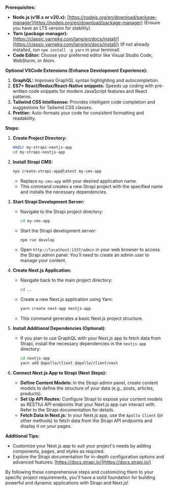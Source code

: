 **Prerequisites:**

- **Node.js (v18.x or v20.x):** [https://nodejs.org/en/download/package-manager](https://nodejs.org/en/download/package-manager) (Ensure you have an LTS version for stability)
- **Yarn (package manager):** [https://classic.yarnpkg.com/lang/en/docs/install/](https://classic.yarnpkg.com/lang/en/docs/install/) (If not already installed, run `npm install -g yarn` in your terminal)
- **Code Editor:** Choose your preferred editor like Visual Studio Code, WebStorm, or Atom.

**Optional VSCode Extensions (Enhance Development Experience):**

1. **GraphQL:** Improves GraphQL syntax highlighting and autocompletion.
2. **ES7+ React/Redux/React-Native snippets:** Speeds up coding with pre-written code snippets for modern JavaScript features and React patterns.
3. **Tailwind CSS Intellisense:** Provides intelligent code completion and suggestions for Tailwind CSS classes.
4. **Prettier:** Auto-formats your code for consistent formatting and readability.

**Steps:**

1. **Create Project Directory:**

   ```bash
   mkdir my-strapi-nextjs-app
   cd my-strapi-nextjs-app
   ```

2. **Install Strapi CMS:**

   ```bash
   npx create-strapi-app@latest my-cms-app
   ```

   - Replace `my-cms-app` with your desired application name.
   - This command creates a new Strapi project with the specified name and installs the necessary dependencies.

3. **Start Strapi Development Server:**

   - Navigate to the Strapi project directory:

     ```bash
     cd my-cms-app
     ```

   - Start the Strapi development server:

     ```bash
     npm run develop
     ```

   - Open `http://localhost:1337/admin` in your web browser to access the Strapi admin panel. You'll need to create an admin user to manage your content.

4. **Create Next.js Application:**

   - Navigate back to the main project directory:

     ```bash
     cd ..
     ```

   - Create a new Next.js application using Yarn:

     ```bash
     yarn create next-app nextjs-app
     ```

   - This command generates a basic Next.js project structure.

5. **Install Additional Dependencies (Optional):**

   - If you plan to use GraphQL with your Next.js app to fetch data from Strapi, install the necessary dependencies in the `nextjs-app` directory:

     ```bash
     cd nextjs-app
     yarn add @apollo/client @apollo/client/next
     ```

6. **Connect Next.js App to Strapi (Next Steps):**

   - **Define Content Models:** In the Strapi admin panel, create content models to define the structure of your data (e.g., posts, articles, products).
   - **Set Up API Routes:** Configure Strapi to expose your content models as RESTful API endpoints that your Next.js app can interact with. Refer to the Strapi documentation for details.
   - **Fetch Data in Next.js:** In your Next.js app, use the `Apollo Client` (or other methods) to fetch data from the Strapi API endpoints and display it on your pages.

**Additional Tips:**

- Customize your Next.js app to suit your project's needs by adding components, pages, and styles as required.
- Explore the Strapi documentation for in-depth configuration options and advanced features: [https://docs.strapi.io/](https://docs.strapi.io/)

By following these comprehensive steps and customizing them to your specific project requirements, you'll have a solid foundation for building powerful and dynamic applications with Strapi and Next.js!
